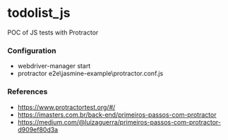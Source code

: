 # todolist_js
POC of JS tests with Protractor

### Configuration
* webdriver-manager start
* protractor e2e\jasmine-example\protractor.conf.js


### References
- https://www.protractortest.org/#/
- https://imasters.com.br/back-end/primeiros-passos-com-protractor
- https://medium.com/@luizaguerra/primeiros-passos-com-protractor-d909ef80d3a


